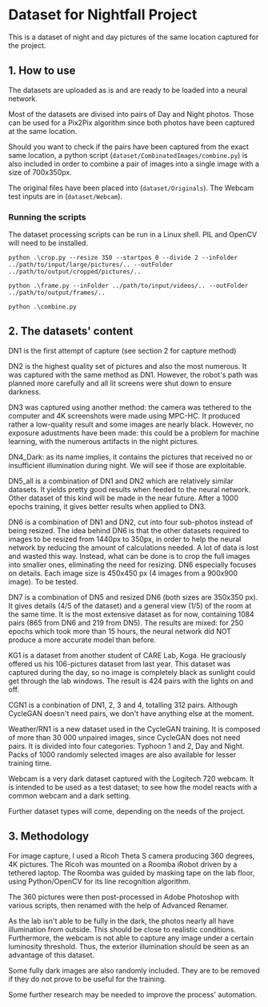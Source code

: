 # Dataset for Nightfall Project

This is a dataset of night and day pictures of the same location captured for the project.


## 1. How to use

The datasets are uploaded as is and are ready to be loaded into a neural network. 

Most of the datasets are divised into pairs of Day and Night photos. Those can be used for a Pix2Pix algorithm since both photos have been captured at the same location. 

Should you want to check if the pairs have been captured from the exact same location, a python script (`dataset/CombinatedImages/combine.py`) is also included in order to combine a pair of images into a single image with a size of 700x350px.

The original files have been placed into  (`dataset/Originals`). The Webcam test inputs are in  (`dataset/Webcam`).


### Running the scripts

The dataset processing scripts can be run in a Linux shell. PIL and OpenCV will need to be installed.

```
python .\crop.py --resize 350 --startpos 0 --divide 2 --inFolder ../path/to/input/large/pictures/.. --outFolder ../path/to/output/cropped/pictures/..

python .\frame.py --inFolder ../path/to/input/videos/.. --outFolder ../path/to/output/frames/..

python .\combine.py

```

## 2. The datasets' content

DN1 is the first attempt of capture (see section 2 for capture method)

DN2 is the highest quality set of pictures and also the most numerous. It was captured with the same method as DN1.
However, the robot's path was planned more carefully and all lit screens were shut down to ensure darkness.

DN3 was captured using another method: the camera was tethered to the computer and 4K screenshots were made using MPC-HC.
It produced rather a low-quality result  and some images are nearly black.
However, no exposure adustments have been made: this could be a problem for machine learning, with the numerous artifacts in the night pictures.

DN4_Dark: as its name implies, it contains the pictures that received no or insufficient illumination during night. We will see if those are exploitable.

DN5_all is a combination of DN1 and DN2 which are relatively similar datasets. It yields pretty good results when feeded to the neural network. Other dataset of this kind will be made in the near future. After a 1000 epochs training, it gives better results when applied to DN3. 

DN6 is a combination of DN1 and DN2, cut into four sub-photos instead of being resized. The idea behind DN6 is that the other datasets required to images to be resized from 1440px to 350px, in order to help the neural network by reducing the amount of calculations needed. A lot of data is lost and wasted this way. Instead, what can be done is to crop the full images into smaller ones, eliminating the need for resizing. 
DN6 especially focuses on details. Each image size is 450x450 px (4 images from a 900x900 image). To be tested. 

DN7 is a combination of DN5 and resized DN6 (both sizes are 350x350 px). It gives details (4/5 of the dataset) and a general view (1/5) of the room at the same time. It is the most extensive dataset as for now, containing 1084 pairs (865 from DN6 and 219 from DN5). The results are mixed: for 250 epochs which took more than 15 hours, the neural network did NOT produce a more accurate model than before.

KG1 is a dataset from another student of CARE Lab, Koga. He graciously offered us his 106-pictures dataset from last year. This dataset was captured during the day, so no image is completely black as sunlight could get through the lab windows. The result is 424 pairs with the lights on and off.

CGN1 is a conbination of DN1, 2, 3 and 4, totalling 312 pairs. Although CycleGAN doesn't need pairs, we don't have anything else at the moment.

Weather/RN1 is a new dataset used in the CycleGAN training. It is composed of more than 30 000 unpaired images, since CycleGAN does not need pairs. It is divided into four categories: Typhoon 1 and 2, Day and Night. Packs of 1000 randomly selected images are also available for lesser training time.

Webcam is a very dark dataset captured with the Logitech 720 webcam. It is intended to be used as a test dataset; to see how the model reacts with a common webcam and a dark setting.

Further dataset types will come, depending on the needs of the project.

## 3. Methodology

For image capture, I used a Ricoh Theta S camera producing 360 degrees, 4K pictures. The Ricoh was mounted on a Roomba iRobot driven by a tethered laptop. The Roomba was guided by masking tape on the lab floor, using Python/OpenCV for its line recognition algorithm.

The 360 pictures were then post-processed in Adobe Photoshop with various scripts, then renamed with the help of Advanced Renamer.

As the lab isn't able to be fully in the dark, the photos nearly all have illumination from outside. This should be close to realistic conditions. Furthermore, the webcam is not able to capture any image under a certain luminosity threshold. Thus, the exterior illumination should be seen as an advantage of this dataset. 

Some fully dark images are also randomly included. They are to be removed if they do not prove to be useful for the training. 

Some further research may be needed to improve the process' automation.
